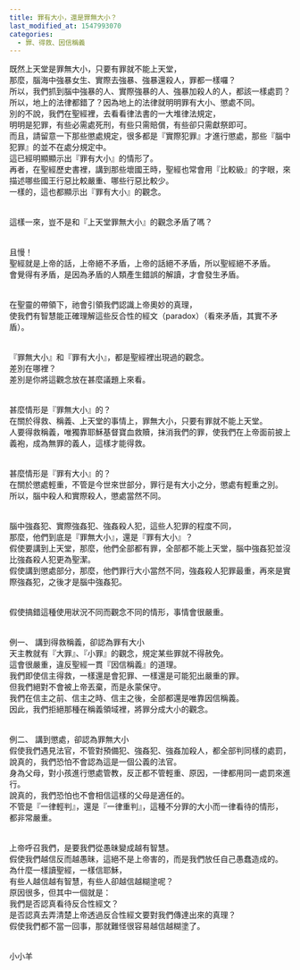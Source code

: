 ```yaml
---
title: 罪有大小，還是罪無大小？
last_modified_at: 1547993070
categories:
  - 罪、得救、因信稱義
---
```


既然上天堂是罪無大小，只要有罪就不能上天堂，<br>那麼，腦海中強暴女生、實際去強暴、強暴還殺人，罪都一樣囉？<br>所以，我們抓到腦中強暴的人、實際強暴的人、強暴加殺人的人，都該一樣處罰？<br>所以，地上的法律都錯了？因為地上的法律就明明罪有大小、懲處不同。<br><!--more-->別的不說，我們在聖經裡，去看看律法書的一大堆律法規定，<br>明明是犯罪，有些必需處死刑，有些只需賠償，有些卻只需獻祭即可。<br>而且，請留意一下那些懲處規定，很多都是『實際犯罪』才進行懲處，那些『腦中犯罪』的並不在處分規定中。<br>這已經明顯顯示出『罪有大小』的情形了。<br>再者，在聖經歷史書裡，講到那些壞國王時，聖經也常會用『比較級』的字眼，來描述哪些國王行惡比較嚴重、哪些行惡比較少。<br>一樣的，這也都顯示出『罪有大小』的觀念。<br><br><br>這樣一來，豈不是和『上天堂罪無大小』的觀念矛盾了嗎？<br><br><br>且慢！<br>聖經就是上帝的話，上帝絕不矛盾，上帝的話絕不矛盾，所以聖經絕不矛盾。<br>會覺得有矛盾，是因為矛盾的人類產生錯誤的解讀，才會發生矛盾。<br><br><br>在聖靈的帶領下，祂會引領我們認識上帝奧妙的真理，<br>使我們有智慧能正確理解這些反合性的經文（paradox）（看來矛盾，其實不矛盾）。<br><br><br>『罪無大小』和『罪有大小』，都是聖經裡出現過的觀念。<br>差別在哪裡？<br>差別是你將這觀念放在甚麼議題上來看。<br><br><br>甚麼情形是『罪無大小』的？<br>在關於得救、稱義、上天堂的事情上，罪無大小，只要有罪就不能上天堂。<br>人要得救稱義，唯獨靠耶穌基督寶血救贖，抹消我們的罪，使我們在上帝面前披上義袍，成為無罪的義人，這樣才能得救。<br><br><br>甚麼情形是『罪有大小』的？<br>在關於懲處輕重，不管是今世來世部分，罪行是有大小之分，懲處有輕重之別。<br>所以，腦中殺人和實際殺人，懲處當然不同。<br><br><br>腦中強姦犯、實際強姦犯、強姦殺人犯，這些人犯罪的程度不同，<br>那麼，他們到底是『罪無大小』，還是『罪有大小』？<br>假使要講到上天堂，那麼，他們全部都有罪，全部都不能上天堂，腦中強姦犯並沒比強姦殺人犯更為聖潔。<br>假使講到懲處部分，那麼，他們罪行大小當然不同，強姦殺人犯罪最重，再來是實際強姦犯，之後才是腦中強姦犯。<br><br><br>假使搞錯這種使用狀況不同而觀念不同的情形，事情會很嚴重。<br><br><br>例一、	講到得救稱義，卻認為罪有大小<br>天主教就有『大罪』、『小罪』的觀念，規定某些罪就不得赦免。<br>這會很嚴重，違反聖經一貫『因信稱義』的道理。<br>我們即使信主得救，一樣還是會犯罪、一樣還是可能犯出嚴重的罪。<br>但我們絕對不會被上帝丟棄，而是永蒙保守。<br>我們在信主之前、信主之時、信主之後，全部都還是唯靠因信稱義。<br>因此，我們拒絕那種在稱義領域裡，將罪分成大小的觀念。<br><br><br>例二、	講到懲處，卻認為罪無大小<br>假使我們遇見法官，不管對預備犯、強姦犯、強姦加殺人，都全部判同樣的處罰，<br>說真的，我們恐怕不會認為這是一個公義的法官。<br>身為父母，對小孩進行懲處管教，反正都不管輕重、原因，一律都用同一處罰來進行。<br>說真的，我們恐怕也不會相信這樣的父母是適任的。<br>不管是『一律輕判』，還是『一律重判』，這種不分罪的大小而一律看待的情形，<br>都非常嚴重。<br><br><br>上帝呼召我們，是要我們從愚昧變成越有智慧。<br>假使我們越信反而越愚昧，這絕不是上帝害的，而是我們放任自己愚蠢造成的。<br>為什麼一樣讀聖經，一樣信耶穌，<br>有些人越信越有智慧，有些人卻越信越糊塗呢？<br>原因很多，但其中一個就是：<br>我們是否認真看待反合性經文？<br>是否認真去弄清楚上帝透過反合性經文要對我們傳達出來的真理？<br>假使我們都不當一回事，那就難怪很容易越信越糊塗了。<br><br><br>小小羊
